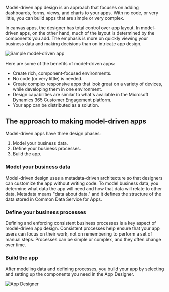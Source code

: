 Model-driven app design is an approach that focuses on adding dashboards, forms, views, and charts to your apps. With no code, or very little, you can build apps that are simple or very complex. 

In canvas apps, the designer has total control over app layout. In model-driven apps, on the other hand, much of the layout is determined by the components you add. The emphasis is more on quickly viewing your business data and making decisions than on intricate app design.

![Sample model-driven app](../media/model-app-sample.png)

Here are some of the benefits of model-driven apps:

- Create rich, component-focused environments.
- No code (or very little) is needed. 
- Create complex responsive apps that look great on a variety of devices, while developing them in one environment.
- Design capabilities are similar to what's available in the Microsoft Dynamics 365 Customer Engagement platform.
- Your app can be distributed as a solution.
 
## The approach to making model-driven apps
Model-driven apps have three design phases:

1. Model your business data.
1. Define your business processes.
1. Build the app.

### Model your business data
Model-driven design uses a metadata-driven architecture so that designers can customize the app without writing code. To model business data, you determine what data the app will need and how that data will relate to other data. Metadata means "data about data," and it defines the structure of the data stored in Common Data Service for Apps.

### Define your business processes
Defining and enforcing consistent business processes is a key aspect of model-driven app design. Consistent processes help ensure that your app users can focus on their work, not on remembering to perform a set of manual steps. Processes can be simple or complex, and they often change over time.

### Build the app
After modeling data and defining processes, you build your app by selecting and setting up the components you need in the App Designer.

![App Designer](../media/app-designer.png)